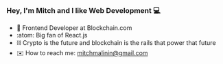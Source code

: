 ### Hey, I'm Mitch and I like Web Development :computer:

- :briefcase: Frontend Developer at Blockchain.com
- :atom:   Big fan of React.js
- :chains: Crypto is the future and blockchain is the rails that power that future
- :envelope:   How to reach me: mitchmalinin@gmail.com
